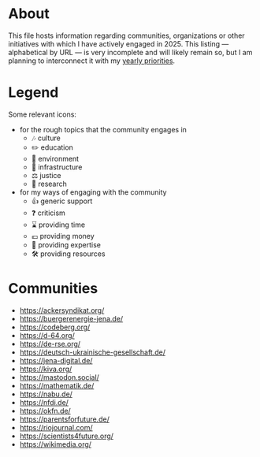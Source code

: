 # About

This file hosts information regarding communities, organizations or other initiatives with which I have actively engaged in 2025. This listing &mdash; alphabetical by URL &mdash; is very incomplete and will likely remain so, but I am planning to interconnect it with my [yearly priorities](../new-year-resolutions). 

# Legend

Some relevant icons:
* for the rough topics that the community engages in
  * 🎶 culture
  * ✏️ education
  * 🌱 environment
  * 📡 infrastructure
  * ⚖️ justice
  * 🔬 research
* for my ways of engaging with the community
  * 👍 generic support
  * ❓ criticism
  * ⌛ providing time
  * 💶 providing money
  * 🧠 providing expertise
  * 🛠️ providing resources 

# Communities

* https://ackersyndikat.org/
* https://buergerenergie-jena.de/
* https://codeberg.org/
* https://d-64.org/
* https://de-rse.org/
* https://deutsch-ukrainische-gesellschaft.de/
* https://jena-digital.de/
* https://kiva.org/
* https://mastodon.social/
* https://mathematik.de/
* https://nabu.de/
* https://nfdi.de/
* https://okfn.de/
* https://parentsforfuture.de/
* https://riojournal.com/
* https://scientists4future.org/
* https://wikimedia.org/
